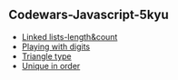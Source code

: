 ## Codewars-Javascript-5kyu
- [Linked lists-length&count](https://github.com/ceshang/Codewars-javascript/blob/master/6/linked_lists_length&count.js)
- [Playing with digits](https://github.com/ceshang/Codewars-javascript/blob/master/6/playing_with_digits.js)
- [Triangle type](https://github.com/ceshang/Codewars-javascript/blob/master/6/triangle_type.js)
- [Unique in order](https://github.com/ceshang/Codewars-javascript/blob/master/6/unique_in_order.js)
